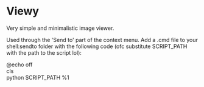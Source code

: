 # Viewy
Very simple and minimalistic image viewer.

Used through the 'Send to' part of the context menu.
Add a .cmd file to your shell:sendto folder with the following code (ofc substitute SCRIPT_PATH with the path to the script lol):

@echo off \
cls \
python SCRIPT_PATH %1
